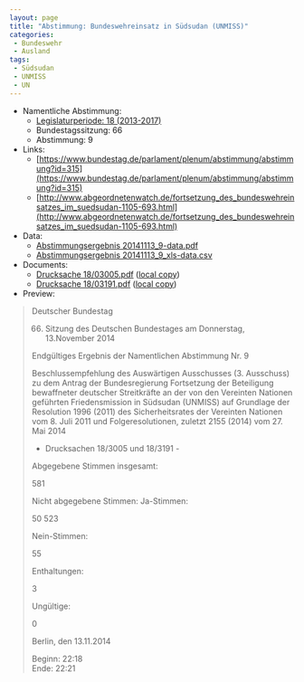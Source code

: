 ```yaml
---
layout: page
title: "Abstimmung: Bundeswehreinsatz in Südsudan (UNMISS)"
categories:
 - Bundeswehr
 - Ausland
tags:
 - Südsudan
 - UNMISS
 - UN
---
```


* Namentliche Abstimmung:
    * [Legislaturperiode: 18 (2013-2017)](https://de.wikipedia.org/wiki/18._Deutscher_Bundestag)
    * Bundestagssitzung: 66
    * Abstimmung: 9
* Links: 
    * [https://www.bundestag.de/parlament/plenum/abstimmung/abstimmung?id=315](https://www.bundestag.de/parlament/plenum/abstimmung/abstimmung?id=315)
    * [http://www.abgeordnetenwatch.de/fortsetzung_des_bundeswehreinsatzes_im_suedsudan-1105-693.html](http://www.abgeordnetenwatch.de/fortsetzung_des_bundeswehreinsatzes_im_suedsudan-1105-693.html)
* Data: 
    * [Abstimmungsergebnis 20141113_9-data.pdf](/res/abstimmungsliste/20141113_9-data.pdf)
    * [Abstimmungsergebnis 20141113_9_xls-data.csv](/res/abstimmungsliste/analyses/20141113_9_xls-data.csv)
* Documents: 
    * [Drucksache 18/03005.pdf](http://dip21.bundestag.de/dip21/btd/18/030/1803005.pdf) ([local copy](/res/abstimmungsdaten/018-066-09/1803005.pdf))
    * [Drucksache 18/03191.pdf](http://dip21.bundestag.de/dip21/btd/18/031/1803191.pdf) ([local copy](/res/abstimmungsdaten/018-066-09/1803191.pdf))
* Preview: 
> Deutscher Bundestag
> 
> 66. Sitzung des Deutschen Bundestages
> am Donnerstag, 13.November 2014
> 
> Endgültiges Ergebnis der Namentlichen Abstimmung Nr. 9
> 
> Beschlussempfehlung des Auswärtigen Ausschusses (3. Ausschuss) zu dem Antrag der
> Bundesregierung
> Fortsetzung der Beteiligung bewaffneter deutscher Streitkräfte an der von den Vereinten
> Nationen geführten Friedensmission in Südsudan (UNMISS) auf Grundlage der Resolution
> 1996 (2011) des Sicherheitsrates der Vereinten Nationen vom 8. Juli 2011 und
> Folgeresolutionen, zuletzt 2155 (2014) vom 27. Mai 2014
> - Drucksachen 18/3005 und 18/3191 -
> 
> Abgegebene Stimmen insgesamt:
> 
> 581
> 
> Nicht abgegebene Stimmen:
> Ja-Stimmen:
> 
> 50
> 523
> 
> Nein-Stimmen:
> 
> 55
> 
> Enthaltungen:
> 
> 3
> 
> Ungültige:
> 
> 0
> 
> Berlin, den 13.11.2014
> 
> Beginn: 22:18  
> Ende: 22:21
